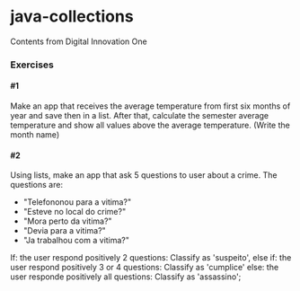 # java-collections
Contents from Digital Innovation One


### Exercises

#### #1 
  Make an app that receives the average temperature from first six months of year and save then in a list. After that, calculate the semester average temperature and show all values above the average temperature. (Write the month name)


#### #2 
  Using lists, make an app that ask 5 questions to user about a crime.
  The questions are:
  - "Telefononou para a vitima?"
  - "Esteve no local do crime?"
  - "Mora perto da vitima?"
  - "Devia para a vitima?"
  - "Ja trabalhou com a vitima?"

  If: the user respond positively 2 questions: Classify as 'suspeito',
  else if: the user respond positively 3 or 4 questions: Classify as 'cumplice'
  else: the user responde positively all questions: Classify as 'assassino';

